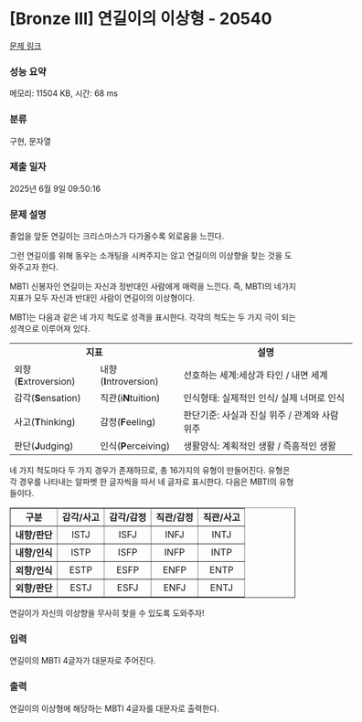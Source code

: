 # [Bronze III] 연길이의 이상형 - 20540 

[문제 링크](https://www.acmicpc.net/problem/20540) 

### 성능 요약

메모리: 11504 KB, 시간: 68 ms

### 분류

구현, 문자열

### 제출 일자

2025년 6월 9일 09:50:16

### 문제 설명

<p>졸업을 앞둔 연길이는 크리스마스가 다가올수록 외로움을 느낀다.</p>

<p>그런 연길이를 위해 동우는 소개팅을 시켜주지는 않고 연길이의 이상향을 찾는 것을 도와주고자 한다.</p>

<p>MBTI 신봉자인 연길이는 자신과 정반대인 사람에게 매력을 느낀다. 즉, MBTI의 네가지 지표가 모두 자신과 반대인 사람이 연길이의 이상형이다.</p>

<p>MBTI는 다음과 같은 네 가지 척도로 성격을 표시한다. 각각의 척도는 두 가지 극이 되는 성격으로 이루어져 있다.</p>

<table class="table table-bordered" style="width:600px;">
	<tbody>
		<tr>
			<td colspan="2" rowspan="1" style="text-align: center;"><strong>지표</strong></td>
			<td colspan="2" rowspan="1" style="text-align: center;"><strong>설명</strong></td>
		</tr>
		<tr>
			<td>외향(<strong>E</strong>xtroversion)</td>
			<td>내향(<strong>I</strong>ntroversion)</td>
			<td colspan="2" rowspan="1">선호하는 세계:세상과 타인 / 내면 세계</td>
		</tr>
		<tr>
			<td>감각(<strong>S</strong>ensation)</td>
			<td>직관(i<strong>N</strong>tuition)</td>
			<td colspan="2" rowspan="1">인식형태: 실제적인 인식/ 실제 너머로 인식</td>
		</tr>
		<tr>
			<td>사고(<strong>T</strong>hinking)</td>
			<td>감정(<strong>F</strong>eeling)</td>
			<td colspan="2" rowspan="1">판단기준: 사실과 진실 위주 / 관계와 사람 위주</td>
		</tr>
		<tr>
			<td>판단(<strong>J</strong>udging)</td>
			<td>인식(<strong>P</strong>erceiving)</td>
			<td colspan="2" rowspan="1">생활양식: 계획적인 생활 / 즉흥적인 생활</td>
		</tr>
	</tbody>
</table>

<p>네 가지 척도마다 두 가지 경우가 존재하므로, 총 16가지의 유형이 만들어진다. 유형은 각 경우를 나타내는 알파벳 한 글자씩을 따서 네 글자로 표시한다. 다음은 MBTI의 유형들이다.</p>

<table border="1" cellpadding="1" cellspacing="1" class="table table-bordered" style="width: 500px;">
	<tbody>
		<tr>
			<td style="text-align: center;"><strong>구분</strong></td>
			<td style="text-align: center;"><strong>감각/사고</strong></td>
			<td style="text-align: center;"><strong>감각/감정</strong></td>
			<td style="text-align: center;"><strong>직관/감정</strong></td>
			<td style="text-align: center;"><strong>직관/사고</strong></td>
		</tr>
		<tr>
			<td style="text-align: center;"><strong>내향/판단</strong></td>
			<td style="text-align: center;">ISTJ</td>
			<td style="text-align: center;">ISFJ</td>
			<td style="text-align: center;">INFJ</td>
			<td style="text-align: center;">INTJ</td>
		</tr>
		<tr>
			<td style="text-align: center;"><strong>내향/인식</strong></td>
			<td style="text-align: center;">ISTP</td>
			<td style="text-align: center;">ISFP</td>
			<td style="text-align: center;">INFP</td>
			<td style="text-align: center;">INTP</td>
		</tr>
		<tr>
			<td style="text-align: center;"><strong>외향/인식</strong></td>
			<td style="text-align: center;">ESTP</td>
			<td style="text-align: center;">ESFP</td>
			<td style="text-align: center;">ENFP</td>
			<td style="text-align: center;">ENTP</td>
		</tr>
		<tr>
			<td style="text-align: center;"><strong>외향/판단</strong></td>
			<td style="text-align: center;">ESTJ</td>
			<td style="text-align: center;">ESFJ</td>
			<td style="text-align: center;">ENFJ</td>
			<td style="text-align: center;">ENTJ</td>
		</tr>
	</tbody>
</table>

<p>연길이가 자신의 이상향을 무사히 찾을 수 있도록 도와주자!</p>

### 입력 

 <p>연길이의 MBTI 4글자가 대문자로 주어진다.</p>

### 출력 

 <p>연길이의 이상형에 해당하는 MBTI 4글자를  대문자로 출력한다.</p>

